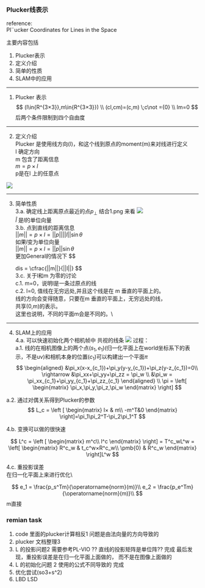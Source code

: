 <!--
 * @Author: Liu Weilong
 * @Date: 2021-01-26 09:19:59
 * @LastEditors: Liu Weilong 
 * @LastEditTime: 2021-02-01 14:18:46
 * @FilePath: /3rd-test-learning/30. supplement_material/plucker_line/doc.md
 * @Description: 
-->
### Plucker线表示

reference:\
Pl¨ucker Coordinates for Lines in the Space


主要内容包括
1. Plucker表示
2. 定义介绍
3. 简单的性质
4. SLAM中的应用


-----------
1. Plucker 表示
$$
(l\in{R^{3×3}},m\in{R^{3×3}})
\\
(cl,cm)=(c,m) \;c\not ={0}
\\
lm=0
$$
后两个条件限制到四个自由度

-----
2. 定义介绍\
Plucker 是使用线方向(l)，和这个线到原点的moment(m)来对线进行定义\
l 确定方向\
m 包含了距离信息\
$m = p×l$ \
p是在l 上的任意点

![](./picture/1.png)

-----
3. 简单性质\
3.a. 确定线上距离原点最近的点$p_{\bot}$
结合1.png 来看
![](./picture/2.png)\
$\hat{l}$ 是$l$的单位向量\
3.b. 点到直线的距离信息\
$||m|| =p×l = ||p||||l||\sin{\theta}$\
如果$l$变为单位向量\
$||m|| =p×l = ||p||\sin{\theta}$\
更加General的情况下
$$

    dis = \cfrac{||m||}{||l||}
$$  
3.c. 关于l和m 为零的讨论\
c.1. m=0，说明l是一条过原点的线\
c.2. l=0, 值线在无穷远处,并且这个线是在 m 垂直的平面上的。\
     线的方向会变得随意，只要在m 垂直的平面上，无穷远处的线，\
     共享(0,m)的表示。\
     这里也说明，不同的平面m会是不同的。\

------
4. SLAM上的应用\
4.a. 可以快速初始化两个相机帧中 共视的线条
![](./picture/3.png)
过程：\
a.1. 线的在相机图像上的两个点$(s_1,e_1)$(归一化平面上在world坐标系下的表示，不是uv)和相机本身的位置$(c_1)$可以构建出一个平面$\pi$
$$
    \begin{aligned}
    &\pi_x(x-x_{c_1})+\pi_y(y-y_{c_1})+\pi_z(y-z_{c_1})=0\\
    \rightarrow &\pi_xx+\pi_yy+\pi_zz = \pi_w
    \\
    &\pi_w = \pi_xx_{c_1}+\pi_yy_{c_1}+\pi_zz_{c_1}
    \end{aligned}
    \\
    \pi = \left[
        \begin{matrix}
        \pi_x,\pi_y,\pi_z,\pi_w
        \end{matrix}
    \right]
$$

a.2. 通过对偶关系得到Plucker的参数<br>
$$
    L_c = \left [
        \begin{matrix}
        l× & m\\
        -m^T&0
        \end{matrix}
        \right]=\pi_1\pi_2^T-\pi_2\pi_1^T
$$

4.b. 变换可以做的很快速   

$$
    L^c = \left [
        \begin{matrix}
        m^c\\
        l^c
        \end{matrix}
        \right] = T^c_wL^w = 
        \left[
                \begin{matrix}
        R^c_w & t_c^w×R^c_w\\
        \pmb{0} & R^c_w
        \end{matrix}
        \right]L^w
$$

4.c. 重投影误差\
在归一化平面上来进行优化\

$$  
    e_1 =  \frac{p_s^Tm}{\operatorname{norm}(m)}\\
    e_2 =  \frac{p_e^Tm}{\operatorname{norm}(m)}\\
$$
m直接

### remian task
1. code 里面的plucker计算相反1   问题是由法向量的方向导致的
2. plucker 文档整理3            
3. L 的投影问题2                需要参考PL-VIO ?? 直线的投影矩阵是单位阵??  完成
                              最后发现，重投影误差是在归一化平面上面做的，
                              而不是在图像上面做的         
4. L 的初始化问题 2             使用的公式不同导致的      完成
5. 优化尝试(so3+s^2)            
6. LBD LSD 